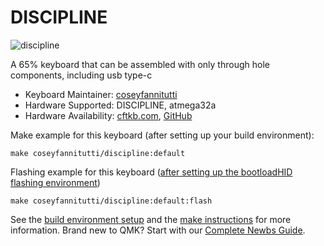 # DISCIPLINE

![discipline](https://i.imgur.com/OqQ1Ko8.jpg)

A 65% keyboard that can be assembled with only through hole components, including usb type-c

* Keyboard Maintainer: [coseyfannitutti](https://github.com/coseyfannitutti)
* Hardware Supported: DISCIPLINE, atmega32a
* Hardware Availability: [cftkb.com](http://www.cftkb.com), [GitHub](https://github.com/coseyfannitutti/discipline)

Make example for this keyboard (after setting up your build environment):

    make coseyfannitutti/discipline:default

Flashing example for this keyboard ([after setting up the bootloadHID flashing environment](https://docs.qmk.fm/#/flashing_bootloadhid))

    make coseyfannitutti/discipline:default:flash

See the [build environment setup](https://docs.qmk.fm/#/getting_started_build_tools) and the [make instructions](https://docs.qmk.fm/#/getting_started_make_guide) for more information. Brand new to QMK? Start with our [Complete Newbs Guide](https://docs.qmk.fm/#/newbs).

